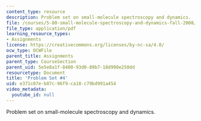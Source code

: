 ```yaml
---
content_type: resource
description: Problem set on small-molecule spectroscopy and dynamics.
file: /courses/5-80-small-molecule-spectroscopy-and-dynamics-fall-2008/e371c07eb07c96f9ca18c79bd991a454_ps4_1991.pdf
file_type: application/pdf
learning_resource_types:
- Assignments
license: https://creativecommons.org/licenses/by-nc-sa/4.0/
ocw_type: OCWFile
parent_title: Assignments
parent_type: CourseSection
parent_uid: 5e5e8a1f-8400-93d0-89b7-18d990e250dd
resourcetype: Document
title: 'Problem Set #4'
uid: e371c07e-b07c-96f9-ca18-c79bd991a454
video_metadata:
  youtube_id: null
---
```

Problem set on small-molecule spectroscopy and dynamics.
